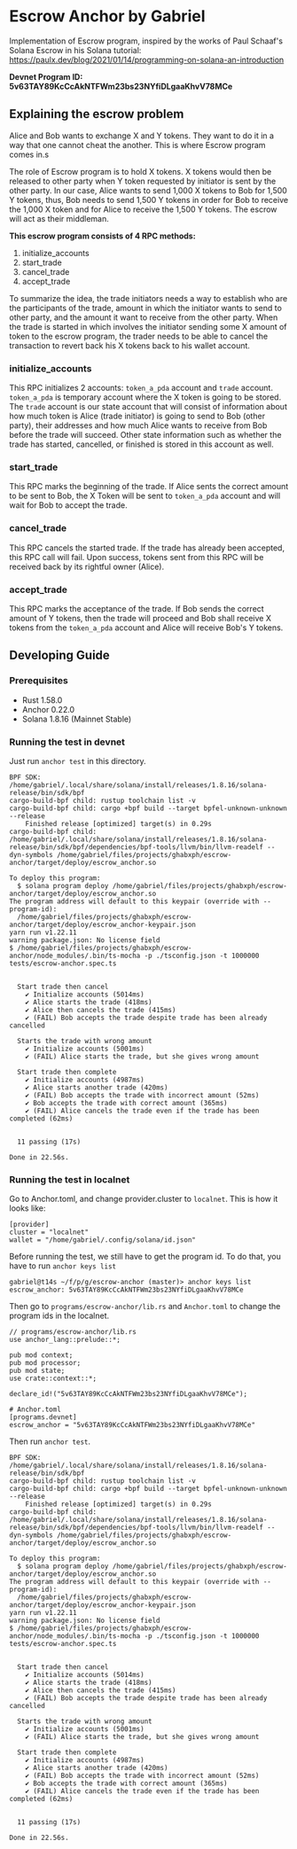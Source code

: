 # Escrow Anchor by Gabriel

Implementation of Escrow program, inspired by the works of Paul Schaaf's Solana Escrow in his Solana
tutorial: https://paulx.dev/blog/2021/01/14/programming-on-solana-an-introduction

**Devnet Program ID: 5v63TAY89KcCcAkNTFWm23bs23NYfiDLgaaKhvV78MCe**

## Explaining the escrow problem

Alice and Bob wants to exchange X and Y tokens. They want to do it in a way that one cannot cheat the
another. This is where Escrow program comes in.s

The role of Escrow program is to hold X tokens. X tokens would then be released to other party when
Y token requested by initiator is sent by the other party. In our case, Alice wants to send 1,000 X
tokens to Bob for 1,500 Y tokens, thus, Bob needs to send 1,500 Y tokens in order for Bob to receive
the 1,000 X token and for Alice to receive the 1,500 Y tokens. The escrow will act as their middleman.

**This escrow program consists of 4 RPC methods:**

1. initialize_accounts
2. start_trade
3. cancel_trade
4. accept_trade

To summarize the idea, the trade initiators needs a way to establish who are the participants of the
trade, amount in which the initiator wants to send to other party, and the amount it want to receive
from the other party. When the trade is started in which involves the initiator sending some X amount
of token to the escrow program, the trader needs to be able to cancel the transaction to revert back
his X tokens back to his wallet account.

### initialize_accounts

This RPC initializes 2 accounts: `token_a_pda` account and `trade` account. `token_a_pda` is temporary
account where the X token is going to be stored. The `trade` account is our state account that will
consist of information about how much token is Alice (trade initiator) is going to send to Bob (other
party), their addresses and how much Alice wants to receive from Bob before the trade will succeed.
Other state information such as whether the trade has started, cancelled, or finished is stored in this
account as well.

### start_trade

This RPC marks the beginning of the trade. If Alice sents the correct amount to be sent to Bob, the
X Token will be sent to `token_a_pda` account and will wait for Bob to accept the trade.

### cancel_trade

This RPC cancels the started trade. If the trade has already been accepted, this RPC call will fail.
Upon success, tokens sent from this RPC will be received back by its rightful owner (Alice).

### accept_trade

This RPC marks the acceptance of the trade. If Bob sends the correct amount of Y tokens, then the
trade will proceed and Bob shall receive X tokens from the `token_a_pda` account and Alice will
receive Bob's Y tokens.

## Developing Guide

### Prerequisites

* Rust 1.58.0
* Anchor 0.22.0
* Solana 1.8.16 (Mainnet Stable)

### Running the test in devnet

Just run `anchor test` in this directory.

```
BPF SDK: /home/gabriel/.local/share/solana/install/releases/1.8.16/solana-release/bin/sdk/bpf
cargo-build-bpf child: rustup toolchain list -v
cargo-build-bpf child: cargo +bpf build --target bpfel-unknown-unknown --release
    Finished release [optimized] target(s) in 0.29s
cargo-build-bpf child: /home/gabriel/.local/share/solana/install/releases/1.8.16/solana-release/bin/sdk/bpf/dependencies/bpf-tools/llvm/bin/llvm-readelf --dyn-symbols /home/gabriel/files/projects/ghabxph/escrow-anchor/target/deploy/escrow_anchor.so

To deploy this program:
  $ solana program deploy /home/gabriel/files/projects/ghabxph/escrow-anchor/target/deploy/escrow_anchor.so
The program address will default to this keypair (override with --program-id):
  /home/gabriel/files/projects/ghabxph/escrow-anchor/target/deploy/escrow_anchor-keypair.json
yarn run v1.22.11
warning package.json: No license field
$ /home/gabriel/files/projects/ghabxph/escrow-anchor/node_modules/.bin/ts-mocha -p ./tsconfig.json -t 1000000 tests/escrow-anchor.spec.ts


  Start trade then cancel
    ✔ Initialize accounts (5014ms)
    ✔ Alice starts the trade (418ms)
    ✔ Alice then cancels the trade (415ms)
    ✔ (FAIL) Bob accepts the trade despite trade has been already cancelled

  Starts the trade with wrong amount
    ✔ Initialize accounts (5001ms)
    ✔ (FAIL) Alice starts the trade, but she gives wrong amount

  Start trade then complete
    ✔ Initialize accounts (4987ms)
    ✔ Alice starts another trade (420ms)
    ✔ (FAIL) Bob accepts the trade with incorrect amount (52ms)
    ✔ Bob accepts the trade with correct amount (365ms)
    ✔ (FAIL) Alice cancels the trade even if the trade has been completed (62ms)


  11 passing (17s)

Done in 22.56s.
```

### Running the test in localnet

Go to Anchor.toml, and change provider.cluster to `localnet`. This is how it looks like:

```
[provider]
cluster = "localnet"
wallet = "/home/gabriel/.config/solana/id.json"
```

Before running the test, we still have to get the program id. To do that, you have to run
`anchor keys list`

```
gabriel@t14s ~/f/p/g/escrow-anchor (master)> anchor keys list
escrow_anchor: 5v63TAY89KcCcAkNTFWm23bs23NYfiDLgaaKhvV78MCe
```

Then go to `programs/escrow-anchor/lib.rs` and `Anchor.toml` to change the program ids
in the localnet.

```
// programs/escrow-anchor/lib.rs
use anchor_lang::prelude::*;

pub mod context;
pub mod processor;
pub mod state;
use crate::context::*;

declare_id!("5v63TAY89KcCcAkNTFWm23bs23NYfiDLgaaKhvV78MCe");
```

```
# Anchor.toml
[programs.devnet]
escrow_anchor = "5v63TAY89KcCcAkNTFWm23bs23NYfiDLgaaKhvV78MCe"
```

Then run `anchor test`.

```
BPF SDK: /home/gabriel/.local/share/solana/install/releases/1.8.16/solana-release/bin/sdk/bpf
cargo-build-bpf child: rustup toolchain list -v
cargo-build-bpf child: cargo +bpf build --target bpfel-unknown-unknown --release
    Finished release [optimized] target(s) in 0.29s
cargo-build-bpf child: /home/gabriel/.local/share/solana/install/releases/1.8.16/solana-release/bin/sdk/bpf/dependencies/bpf-tools/llvm/bin/llvm-readelf --dyn-symbols /home/gabriel/files/projects/ghabxph/escrow-anchor/target/deploy/escrow_anchor.so

To deploy this program:
  $ solana program deploy /home/gabriel/files/projects/ghabxph/escrow-anchor/target/deploy/escrow_anchor.so
The program address will default to this keypair (override with --program-id):
  /home/gabriel/files/projects/ghabxph/escrow-anchor/target/deploy/escrow_anchor-keypair.json
yarn run v1.22.11
warning package.json: No license field
$ /home/gabriel/files/projects/ghabxph/escrow-anchor/node_modules/.bin/ts-mocha -p ./tsconfig.json -t 1000000 tests/escrow-anchor.spec.ts


  Start trade then cancel
    ✔ Initialize accounts (5014ms)
    ✔ Alice starts the trade (418ms)
    ✔ Alice then cancels the trade (415ms)
    ✔ (FAIL) Bob accepts the trade despite trade has been already cancelled

  Starts the trade with wrong amount
    ✔ Initialize accounts (5001ms)
    ✔ (FAIL) Alice starts the trade, but she gives wrong amount

  Start trade then complete
    ✔ Initialize accounts (4987ms)
    ✔ Alice starts another trade (420ms)
    ✔ (FAIL) Bob accepts the trade with incorrect amount (52ms)
    ✔ Bob accepts the trade with correct amount (365ms)
    ✔ (FAIL) Alice cancels the trade even if the trade has been completed (62ms)


  11 passing (17s)

Done in 22.56s.
```